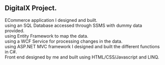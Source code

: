 ## DigitalX Project.
ECommerce application I designed and built.
<br />using an SQL Database accessed through SSMS with dummy data provided. 
<br />using Entity Framework to map the data. 
<br />using a WCF Service for processing changes in the data.
<br />using ASP.NET MVC framework I designed and built the different functions in C#. 
<br />Front end designed by me and built using HTML/CSS/Javascript and LINQ.
